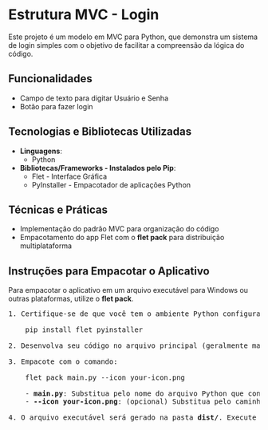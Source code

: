 <h1>Estrutura MVC - Login</h1>

<p>Este projeto é um modelo em MVC para Python, que demonstra um sistema de login simples com o objetivo de facilitar a compreensão da lógica do código.</p>

<h2>Funcionalidades</h2>
<ul>
    <li>Campo de texto para digitar Usuário e Senha</li>
    <li>Botão para fazer login</li>
</ul>

<h2>Tecnologias e Bibliotecas Utilizadas</h2>
<ul>
    <li><strong>Linguagens</strong>:
        <ul>
            <li>Python</li>
        </ul>
    </li>
    <li><strong>Bibliotecas/Frameworks - Instalados pelo Pip</strong>:
        <ul>
            <li>Flet - Interface Gráfica</li>
            <li>PyInstaller - Empacotador de aplicações Python</li>
        </ul>
    </li>
</ul>

<h2>Técnicas e Práticas</h2>
<ul>
    <li>Implementação do padrão MVC para organização do código</li>
    <li>Empacotamento do app Flet com o <strong>flet pack</strong> para distribuição multiplataforma</li>
</ul>

<h2>Instruções para Empacotar o Aplicativo</h2>
<p>Para empacotar o aplicativo em um arquivo executável para Windows ou outras plataformas, utilize o <strong>flet pack</strong>.</p>

<pre>
1. Certifique-se de que você tem o ambiente Python configurado corretamente (com o Flet e o PyInstaller instalados). Caso não tenha, instale as dependências:

    pip install flet pyinstaller

2. Desenvolva seu código no arquivo principal (geralmente main.py ou algo semelhante).

3. Empacote com o comando:

    flet pack main.py --icon your-icon.png

    - <strong>main.py</strong>: Substitua pelo nome do arquivo Python que contém o aplicativo Flet no caso atual é o main.py
    - <strong>--icon your-icon.png</strong>: (opcional) Substitua pelo caminho do ícone que deseja adicionar ao executável.

4. O arquivo executável será gerado na pasta <strong>dist/</strong>. Execute o arquivo gerado para testar o aplicativo.
</pre>

